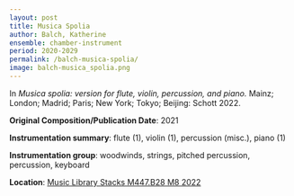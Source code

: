 ```yaml
---
layout: post
title: Musica Spolia
author: Balch, Katherine
ensemble: chamber-instrument 
period: 2020-2029
permalink: /balch-musica-spolia/
image: balch-musica_spolia.png
---
```


In *Musica spolia: version for flute, violin, percussion, and piano.* Mainz; London; Madrid; Paris; New York; Tokyo; Beijing: Schott 2022.

**Original Composition/Publication Date**: 2021

**Instrumentation summary**: flute (1), violin (1), percussion (misc.), piano (1) 

**Instrumentation group**: woodwinds, strings, pitched percussion, percussion, keyboard 

**Location**: <a href="https://tufts.primo.exlibrisgroup.com/permalink/01TUN_INST/1kc9gia/alma991018897372803851" target="_blank">Music Library Stacks M447.B28 M8 2022</a>